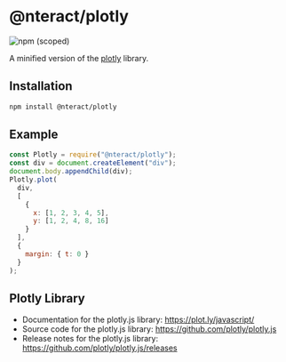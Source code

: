 # @nteract/plotly

![npm (scoped)](https://img.shields.io/npm/v/@nteract/plotly)

A minified version of the [plotly](https://plot.ly/javascript/) library.

## Installation

```bash
npm install @nteract/plotly
```

## Example

```javascript
const Plotly = require("@nteract/plotly");
const div = document.createElement("div");
document.body.appendChild(div);
Plotly.plot(
  div,
  [
    {
      x: [1, 2, 3, 4, 5],
      y: [1, 2, 4, 8, 16]
    }
  ],
  {
    margin: { t: 0 }
  }
);
```
## Plotly Library

- Documentation for the plotly.js library: https://plot.ly/javascript/
- Source code for the plotly.js library: https://github.com/plotly/plotly.js
- Release notes for the plotly.js library: https://github.com/plotly/plotly.js/releases
